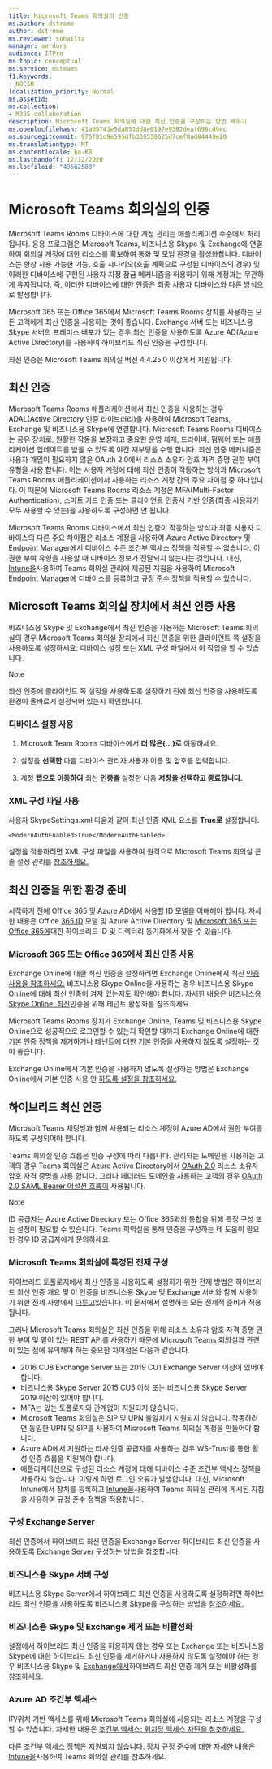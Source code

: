 ```yaml
---
title: Microsoft Teams 회의실의 인증
ms.author: dstrome
author: dstrome
ms.reviewer: sohailta
manager: serdars
audience: ITPro
ms.topic: conceptual
ms.service: msteams
f1.keywords:
- NOCSH
localization_priority: Normal
ms.assetid: ''
ms.collection:
- M365-collaboration
description: Microsoft Teams 회의실에 대한 최신 인증을 구성하는 방법 배우기
ms.openlocfilehash: 41a65743e5da851dd8e0197e9382deaf696cd9ec
ms.sourcegitcommit: 975f81d9e595dfb339550625d7cef8ad84449e20
ms.translationtype: MT
ms.contentlocale: ko-KR
ms.lasthandoff: 12/12/2020
ms.locfileid: "49662583"
---
```

# <a name="authentication-in-microsoft-teams-rooms"></a>Microsoft Teams 회의실의 인증

Microsoft Teams Rooms 디바이스에 대한 계정 관리는 애플리케이션 수준에서 처리됩니다. 응용 프로그램은 Microsoft Teams, 비즈니스용 Skype 및 Exchange에 연결하여 회의실 계정에 대한 리소스를 확보하여 통화 및 모임 환경을 활성화합니다. 디바이스는 항상 사용 가능한 기능, 호출 시나리오(호출 계획으로 구성된 디바이스의 경우) 및 이러한 디바이스에 구현된 사용자 지정 잠금 메커니즘을 허용하기 위해 계정과는 무관하게 유지됩니다. 즉, 이러한 디바이스에 대한 인증은 최종 사용자 디바이스와 다른 방식으로 발생합니다.  

Microsoft 365 또는 Office 365에서 Microsoft Teams Rooms 장치를 사용하는 모든 고객에게 최신 인증을 사용하는 것이 좋습니다. Exchange 서버 또는 비즈니스용 Skype 서버의 프레미스 [](https://docs.microsoft.com/office365/enterprise/hybrid-modern-auth-overview) 배포가 있는 경우 최신 인증을 사용하도록 Azure AD(Azure Active Directory)를 사용하여 하이브리드 최신 인증을 구성합니다.

최신 인증은 Microsoft Teams 회의실 버전 4.4.25.0 이상에서 지원됩니다.

## <a name="modern-authentication"></a>최신 인증

Microsoft Teams Rooms 애플리케이션에서 최신 인증을 사용하는 경우 ADAL(Active Directory 인증 라이브러리)을 사용하여 Microsoft Teams, Exchange 및 비즈니스용 Skype에 연결합니다. Microsoft Teams Rooms 디바이스는 공유 장치로, 원활한 작동을 보장하고 중요한 운영 체제, 드라이버, 펌웨어 또는 애플리케이션 업데이트를 받을 수 있도록 야간 재부팅을 수행 합니다. 최신 인증 메커니즘은 [](https://docs.microsoft.com/azure/active-directory/develop/v2-oauth-ropc) 사용자 개입이 필요하지 않은 OAuth 2.0에서 리소스 소유자 암호 자격 증명 권한 부여 유형을 사용 합니다. 이는 사용자 계정에 대해 최신 인증이 작동하는 방식과 Microsoft Teams Rooms 애플리케이션에서 사용하는 리소스 계정 간의 주요 차이점 중 하나입니다. 이 때문에 Microsoft Teams Rooms 리소스 계정은 MFA(Multi-Factor Authentication), 스마트 카드 인증 또는 클라이언트 인증서 기반 인증(최종 사용자가 모두 사용할 수 있는)을 사용하도록 구성하면 안 됩니다.

Microsoft Teams Rooms 디바이스에서 최신 인증이 작동하는 방식과 최종 사용자 디바이스의 다른 주요 차이점은 리소스 계정을 사용하여 Azure Active Directory 및 Endpoint Manager에서 디바이스 수준 조건부 액세스 정책을 적용할 수 없습니다. 이 권한 부여 유형을 사용할 때 디바이스 정보가 전달되지 않는다는 것입니다. 대신, [Intune을](https://techcommunity.microsoft.com/t5/intune-customer-success/managing-teams-meeting-rooms-with-intune/ba-p/1069230)사용하여 Teams 회의실 관리에 제공된 지침을 사용하여 Microsoft Endpoint Manager에 디바이스를 등록하고 규정 준수 정책을 적용할 수 있습니다.

## <a name="enable-modern-authentication-on-a-microsoft-teams-rooms-device"></a>Microsoft Teams 회의실 장치에서 최신 인증 사용

비즈니스용 Skype 및 Exchange에서 최신 인증을 사용하는 Microsoft Teams 회의실의 경우 Microsoft Teams 회의실 장치에서 최신 인증을 위한 클라이언트 쪽 설정을 사용하도록 설정하세요. 디바이스 설정 또는 XML 구성 파일에서 이 작업을 할 수 있습니다.

> [!NOTE]
> 최신 인증에 클라이언트 쪽 설정을 사용하도록 설정하기 전에 최신 인증을 사용하도록 환경이 올바르게 설정되어 있는지 확인합니다.

### <a name="using-device-settings"></a>디바이스 설정 사용

1. Microsoft Team Rooms 디바이스에서 **더** **많은(...)로** 이동하세요.
    
2. 설정을 **선택한** 다음 디바이스 관리자 사용자 이름 및 암호를 입력합니다.
3. 계정 **탭으로 이동하여** 최신 **인증을** 설정한 다음 **저장을 선택하고 종료합니다.**

### <a name="using-the-xml-config-file"></a>XML 구성 파일 사용

사용자 SkypeSettings.xml 다음과 같이 최신 인증 XML 요소를 **True로** 설정합니다.

```
<ModernAuthEnabled>True</ModernAuthEnabled>
```

설정을 적용하려면 XML 구성 파일을 사용하여 원격으로 Microsoft Teams 회의실 콘솔 설정 관리를 [참조하세요.](xml-config-file.md)

## <a name="prepare-your-environment-for-modern-authentication"></a>최신 인증을 위한 환경 준비

시작하기 전에 Office 365 및 Azure AD에서 사용할 ID 모델을 이해해야 합니다. 자세한 내용은 Office [365 ID](https://docs.microsoft.com/Office365/Enterprise/about-office-365-identity) 모델 및 Azure Active Directory 및 [Microsoft 365 또는 Office 365에](https://docs.microsoft.com/Office365/Enterprise/plan-for-directory-synchronization)대한 하이브리드 ID 및 디렉터리 동기화에서 찾을 수 있습니다.

### <a name="enable-modern-authentication-in-microsoft-365-or-office-365"></a>Microsoft 365 또는 Office 365에서 최신 인증 사용

Exchange Online에 대한 최신 인증을 설정하려면 Exchange Online에서 최신 [인증 사용을 참조하세요.](https://docs.microsoft.com/exchange/clients-and-mobile-in-exchange-online/enable-or-disable-modern-authentication-in-exchange-online) 비즈니스용 Skype Online을 사용하는 경우 비즈니스용 Skype Online에 대해 최신 인증이 켜져 있는지도 확인해야 합니다. 자세한 내용은 [비즈니스용 Skype Online: 최신](https://aka.ms/SkypeModernAuth)인증을 위해 테넌트 활성화를 참조하세요.

Microsoft Teams Rooms 장치가 Exchange Online, Teams 및 비즈니스용 Skype Online으로 성공적으로 로그인할 수 있는지 확인할 때까지 Exchange Online에 대한 기본 인증 정책을 제거하거나 테넌트에 대한 기본 인증을 사용하지 않도록 설정하는 것이 좋습니다.

Exchange Online에서 기본 인증을 사용하지 않도록 설정하는 방법은 Exchange Online에서 기본 인증 사용 안 [하도록 설정을 참조하세요.](https://docs.microsoft.com/exchange/clients-and-mobile-in-exchange-online/disable-basic-authentication-in-exchange-online)

## <a name="hybrid-modern-authentication"></a>하이브리드 최신 인증

Microsoft Teams 채팅방과 함께 사용되는 리소스 계정이 Azure AD에서 권한 부여를 하도록 구성되어야 합니다. 

Teams 회의실 인증 흐름은 인증 구성에 따라 다릅니다. 관리되는 도메인을 사용하는 고객의 경우 Teams 회의실은 Azure Active Directory에서 [OAuth 2.0](https://docs.microsoft.com/azure/active-directory/develop/v2-oauth-ropc) 리소스 소유자 암호 자격 증명을 사용 합니다. 그러나 페더러드 도메인을 사용하는 고객의 경우 [OAuth 2.0 SAML Bearer 어설션 흐름이](https://docs.microsoft.com/azure/active-directory/develop/v2-saml-bearer-assertion) 사용됩니다.

> [!NOTE]
> ID 공급자는 Azure Active Directory 또는 Office 365와의 통합을 위해 특정 구성 또는 설정이 필요할 수 있습니다. Teams 회의실을 통해 인증을 구성하는 데 도움이 필요한 경우 ID 공급자에게 문의하세요.


### <a name="prerequisites-specific-to-microsoft-teams-rooms"></a>Microsoft Teams 회의실에 특정된 전제 구성

하이브리드 토폴로지에서 최신 인증을 사용하도록 설정하기 위한 전제 방법은 하이브리드 최신 인증 개요 및 이 인증을 비즈니스용 Skype 및 Exchange 서버와 함께 사용하기 위한 전제 사항에서 [다루고](https://docs.microsoft.com/office365/enterprise/hybrid-modern-auth-overview)있습니다. 이 문서에서 설명하는 모든 전제적 준비가 적용됩니다.

그러나 Microsoft Teams 회의실은 최신 인증을 위해 리소스 소유자 암호 자격 증명 권한 부여 및 밑이 있는 REST API를 사용하기 때문에 Microsoft Teams 회의실과 관련이 있는 점에 유의해야 하는 중요한 차이점은 다음과 같습니다. [](https://tools.ietf.org/html/rfc6749#section-1.3.3)

- 2016 CU8 Exchange Server 또는 2019 CU1 Exchange Server 이상이 있어야 합니다.
- 비즈니스용 Skype Server 2015 CU5 이상 또는 비즈니스용 Skype Server 2019 이상이 있어야 합니다.
- MFA는 있는 토폴로지와 관계없이 지원되지 않습니다.
- Microsoft Teams 회의실은 SIP 및 UPN 불일치가 지원되지 않습니다. 작동하려면 동일한 UPN 및 SIP를 사용하여 Microsoft Teams 회의실 계정을 만들어야 합니다.
- Azure AD에서 지원하는 타사 인증 공급자를 사용하는 경우 WS-Trust를 통한 활성 인증 흐름을 지원해야 합니다.
- 애플리케이션으로 구성된 리소스 계정에 대해 디바이스 수준 조건부 액세스 정책을 사용하지 않습니다. 이렇게 하면 로그인 오류가 발생합니다. 대신, Microsoft Intune에서 장치를 등록하고 [Intune을](https://techcommunity.microsoft.com/t5/intune-customer-success/managing-teams-meeting-rooms-with-intune/ba-p/1069230)사용하여 Teams 회의실 관리에 게시된 지침을 사용하여 규정 준수 정책을 적용합니다.

### <a name="configure-exchange-server"></a>구성 Exchange Server

최신 인증에서 하이브리드 최신 인증을 Exchange Server 하이브리드 최신 인증을 사용하도록 Exchange Server [구성하는 방법을 참조합니다.](https://docs.microsoft.com/Office365/Enterprise/configure-exchange-server-for-hybrid-modern-authentication)

### <a name="configure-skype-for-business-server"></a>비즈니스용 Skype 서버 구성

비즈니스용 Skype Server에서 하이브리드 최신 인증을 사용하도록 설정하려면 하이브리드 최신 인증을 사용하도록 비즈니스용 Skype를 구성하는 방법을 [참조하세요.](https://docs.microsoft.com/Office365/Enterprise/configure-exchange-server-for-hybrid-modern-authentication)

### <a name="remove-or-disable-skype-for-business-and-exchange"></a>비즈니스용 Skype 및 Exchange 제거 또는 비활성화

설정에서 하이브리드 최신 인증을 허용하지 않는 경우 또는 Exchange 또는 비즈니스용 Skype에 대한 하이브리드 최신 인증을 제거하거나 사용하지 않도록 설정해야 하는 경우 비즈니스용 Skype 및 [Exchange에서](https://docs.microsoft.com/Office365/Enterprise/remove-or-disable-hybrid-modern-authentication-from-skype-for-business-and-excha)하이브리드 최신 인증 제거 또는 비활성화를 참조하세요.

### <a name="azure-ad-conditional-access"></a>Azure AD 조건부 액세스

IP/위치 기반 액세스를 위해 Microsoft Teams 회의실에 사용되는 리소스 계정을 구성할 수 있습니다. 자세한 내용은 [조건부 액세스: 위치당 액세스 차단을 참조하세요.](https://docs.microsoft.com/azure/active-directory/conditional-access/howto-conditional-access-policy-location)

다른 조건부 액세스 정책은 지원되지 않습니다. 장치 규정 준수에 대한 자세한 내용은 [Intune을](https://techcommunity.microsoft.com/t5/intune-customer-success/managing-teams-meeting-rooms-with-intune/ba-p/1069230)사용하여 Teams 회의실 관리를 참조하세요.  
